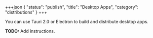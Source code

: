 +++json
{
  "status": "publish",
  "title": "Desktop Apps",
  "category": "distributions"
}
+++

You can use Tauri 2.0 or Electron to build and distribute desktop apps.

**TODO:** Add instructions.
